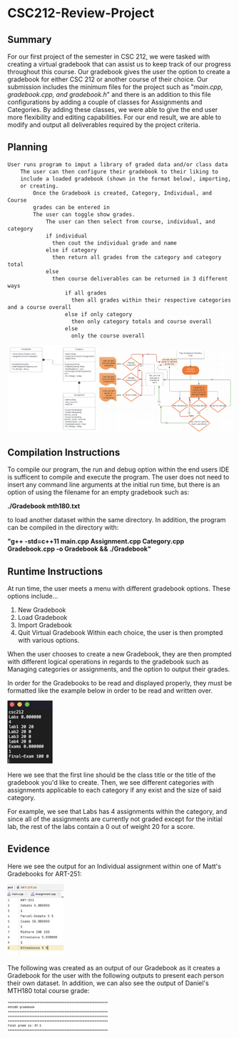 # CSC212-Review-Project 
## Summary

For our first project of the semester in CSC 212, we were tasked with creating a virtual gradebook that can assist us to keep track of our progress 
throughout this course. Our gradebook gives the user the option to create a gradebook for either CSC 212 or another course of their choice. Our submission 
includes the minimum files for the project such as "*main.cpp, gradebook.cpp, and gradebook.h*" and there is an addition to this file configurations by 
adding a couple of classes for Assignments and Categories. By adding these classes, we were able to give the end user more flexibility and editing
capabilities. For our end result, we are able to modify and output all deliverables required by the project criteria.

## Planning
```
User runs program to imput a library of graded data and/or class data
    The user can then configure their gradebook to their liking to 
    include a loaded gradebook (shown in the format below), importing,
    or creating.
        Once the Gradebook is created, Category, Individual, and Course
        grades can be entered in
        The user can toggle show grades.
            The user can then select from course, individual, and category
            if individual
              then cout the individual grade and name
            else if category
              then return all grades from the category and category total
            else
              then course deliverables can be returned in 3 different ways
                  if all grades
                    then all grades within their respective categories and a course overall
                  else if only category
                    then only category totals and course overall
                  else
                    only the course overall    
```
<img src="https://github.com/mattcordeiro/CSC212-Review-Project/blob/main/Planning-Materials/reviewproject%20flow.jpg" width=40% height=40%><img src="https://github.com/mattcordeiro/CSC212-Review-Project/blob/main/Planning-Materials/Screen%20Shot%202023-02-26%20at%208.30.53%20PM.jpeg" width=60% height=60%>

## Compilation Instructions
To compile our program, the run and debug option within the end users IDE is sufficent to compile and execute the program. The user does not need to insert any command line arguments at the initial run time, but there is an option of using the filename for an empty gradebook such as: 

**./Gradebook mth180.txt** 

to load another dataset within the same directory. In addition, the program can be compiled in the directory with:

**"g++ -std=c++11 main.cpp Assignment.cpp Category.cpp Gradebook.cpp -o Gradebook && ./Gradebook"**

## Runtime Instructions
At run time, the user meets a menu with different gradebook options. These options include...
  1. New Gradebook
  2. Load Gradebook
  3. Import Gradebook
  4. Quit Virtual Gradebook
 Within each choice, the user is then prompted with various options. 
 
 When the user chooses to create a new Gradebook, they are then prompted with different logical operations in regards to the gradebook such as Managing categories or assignments, and the option to output their grades. 
 
In order for the Gradebooks to be read and displayed properly, they must be formatted like the example below in order to be read and written over.

 <img src="https://github.com/mattcordeiro/CSC212-Review-Project/blob/main/Planning-Materials/csc212%20input%20file.png" width=20% height=20%>  
 
 Here we see that the first line should be the class title or the title of the gradebook you'd like to create. Then, we see different categories with assignments applicable to each category if any exist and the size of said category. 
 
 For example, we see that Labs has 4 assignments within the category, and since all of the assignments are currently not graded except for the initial lab, the rest of the labs contain a 0 out of weight 20 for a score.


## Evidence

Here we see the output for an Individual assignment within one of Matt's Gradebooks for ART-251:

<img src="https://github.com/mattcordeiro/CSC212-Review-Project/blob/main/Planning-Materials/Screen%20Shot%202023-02-26%20at%208.01.31%20PM%20Small.jpeg" width=25% height=25%>

The following was created as an output of our Gradebook as it creates a Gradebook for the user with the following outputs to present each person their own 
dataset. In addition, we can also see the output of Daniel's MTH180 total course grade:

<img src="https://github.com/mattcordeiro/CSC212-Review-Project/blob/main/Planning-Materials/Screen%20Shot%202023-02-26%20at%207.55.02%20PM.png" width=45%
height=45%>


